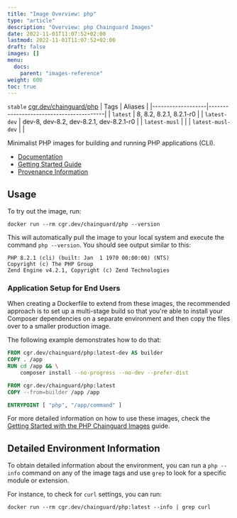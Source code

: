 ```yaml
---
title: "Image Overview: php"
type: "article"
description: "Overview: php Chainguard Images"
date: 2022-11-01T11:07:52+02:00
lastmod: 2022-11-01T11:07:52+02:00
draft: false
images: []
menu:
  docs:
    parent: "images-reference"
weight: 600
toc: true
---
```


`stable` [cgr.dev/chainguard/php](cgr.dev/chainguard/php)
| Tags              | Aliases                                 |
|-------------------|-----------------------------------------|
| `latest`          | 8, 8.2, 8.2.1, 8.2.1-r0                 |
| `latest-dev`      | dev-8, dev-8.2, dev-8.2.1, dev-8.2.1-r0 |
| `latest-musl`     |                                         |
| `latest-musl-dev` |                                         |



Minimalist PHP images for building and running PHP applications (CLI).

- [Documentation](https://edu.chainguard.dev/chainguard/chainguard-images/reference/php)
- [Getting Started Guide](https://edu.chainguard.dev/chainguard/chainguard-images/reference/php/getting-started/)
- [Provenance Information](https://edu.chainguard.dev/chainguard/chainguard-images/reference/php/provenance_info/)

## Usage 

To try out the image, run:

```shell
docker run --rm cgr.dev/chainguard/php --version
```

This will automatically pull the image to your local system and execute the command `php --version`. You should see output similar to this:

```
PHP 8.2.1 (cli) (built: Jan  1 1970 00:00:00) (NTS)
Copyright (c) The PHP Group
Zend Engine v4.2.1, Copyright (c) Zend Technologies
```

### Application Setup for End Users

When creating a Dockerfile to extend from these images, the recommended approach is to set up a multi-stage build so that you're able to install your Composer dependencies on a separate environment and then copy the files over to a smaller production image.

The following example demonstrates how to do that:

```Dockerfile
FROM cgr.dev/chainguard/php:latest-dev AS builder
COPY . /app
RUN cd /app && \
    composer install --no-progress --no-dev --prefer-dist

FROM cgr.dev/chainguard/php:latest
COPY --from=builder /app /app

ENTRYPOINT [ "php", "/app/command" ]
```

For more detailed information on how to use these images, check the [Getting Started with the PHP Chainguard Images](https://edu.chainguard.dev/chainguard/chainguard-images/reference/php/getting-started/) guide.

## Detailed Environment Information

To obtain detailed information about the environment, you can run a `php --info` command on any of the image tags and use `grep` to look for a specific module or extension.

For instance, to check for `curl` settings, you can run:

```shell
docker run --rm cgr.dev/chainguard/php:latest --info | grep curl
```
